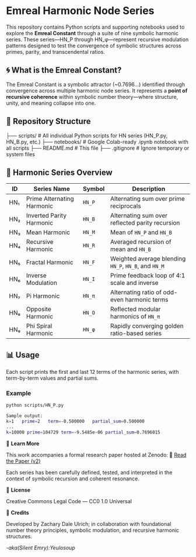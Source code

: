 # Emreal Harmonic Node Series

This repository contains Python scripts and supporting notebooks used to explore the **Emreal Constant** through a suite of nine symbolic harmonic series. These series—HN_P through HN_φ—represent recursive modulation patterns designed to test the convergence of symbolic structures across primes, parity, and transcendental ratios.

## 🌀 What is the Emreal Constant?

The Emreal Constant is a symbolic attractor (~0.7696...) identified through convergence across multiple harmonic node series. It represents a **point of recursive coherence** within symbolic number theory—where structure, unity, and meaning collapse into one.

## 📂 Repository Structure

├── scripts/ # All individual Python scripts for HN series (HN_P.py, HN_B.py, etc.)
├── notebooks/ # Google Colab-ready .ipynb notebook with all scripts
├── README.md # This file
├── .gitignore # Ignore temporary or system files

## 📜 Harmonic Series Overview

| ID    | Series Name                  | Symbol     | Description |
|-------|------------------------------|------------|-------------|
| HN₁   | Prime Alternating Harmonic   | `HN_P`     | Alternating sum over prime reciprocals |
| HN₂   | Inverted Parity Harmonic     | `HN_B`     | Alternating sum over reflected parity recursion |
| HN₃   | Mean Harmonic                | `HN_M`     | Mean of `HN_P` and `HN_B` |
| HN₄   | Recursive Harmonic           | `HN_R`     | Averaged recursion of mean and `HN_B` |
| HN₅   | Fractal Harmonic             | `HN_F`     | Weighted average blending `HN_P`, `HN_B`, and `HN_M` |
| HN₆   | Inverse Modulation           | `HN_I`     | Prime feedback loop of 4:1 scale and inverse |
| HN₇   | Pi Harmonic                  | `HN_π`     | Alternating ratio of odd-even harmonic terms |
| HN₈   | Opposite Harmonic            | `HN_O`     | Reflected modular harmonics of `HN_π` |
| HN₉   | Phi Spiral Harmonic          | `HN_φ`     | Rapidly converging golden ratio-based series |

## 📊 Usage

Each script prints the first and last 12 terms of the harmonic series, with term-by-term values and partial sums.

### Example

```bash
python scripts/HN_P.py

Sample output:
k=1   prime=2   term=-0.500000   partial_sum=0.500000
...
k=10000 prime=104729 term=-9.5485e-06 partial_sum=0.7696015
```
🧠 **Learn More**

This work accompanies a formal research paper hosted at Zenodo:
🔗 [Read the Paper (v2)](https://zenodo.org/records/15722753)

Each series has been carefully defined, tested, and interpreted in the context of symbolic recursion and coherent resonance.

🧩 **License**

Creative Commons Legal Code — CC0 1.0 Universal

🙏 **Credits**

Developed by Zachary Dale Ulrich; in collaboration with foundational number theory principles, symbolic modulation, and recursive harmonic structures.

_-aka(Silent Emry):Yeulosoup_


